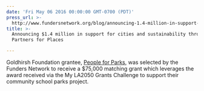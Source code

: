 ```yaml
---
date: 'Fri May 06 2016 00:00:00 GMT-0700 (PDT)'
press_url: >-
  http://www.fundersnetwork.org/blog/announcing-1.4-million-in-support-for-cities-and-sustainability-throug
title: >-
  Announcing $1.4 million in support for cities and sustainability through
  Partners for Places

---
```


Goldhirsh Foundation grantee, <a href="peopleforparks.org">People for Parks</a>, was selected by the Funders Network to receive a $75,000 matching grant which leverages the award received via the My LA2050 Grants Challenge to support their community school parks project.
